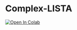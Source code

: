 # Complex-LISTA

[![Open In Colab](https://colab.research.google.com/assets/colab-badge.svg)](https://colab.research.google.com/github/ElasticDuckCode/Complex-LISTA/blob/main/ComplexLISTA.ipynb)
